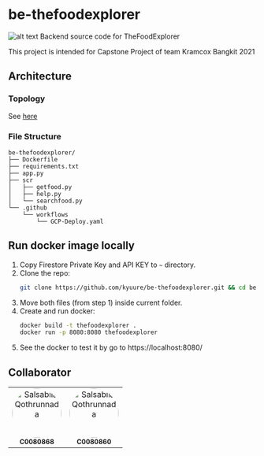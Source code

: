 # be-thefoodexplorer

![alt text](https://github.com/kyuure/be-thefoodexplorer/blob/main/img/v1.4 "Server Topology")
Backend source code for TheFoodExplorer

This project is intended for Capstone Project of team Kramcox Bangkit 2021


## Architecture

### Topology
See [here](https://docs.google.com/presentation/d/1f8nl-JyYW6cXSfhCECTw_V_pQeOYsfTQ-flmfxzbivU/edit?usp=sharing "API Architecture")

### File Structure
```
be-thefoodexplorer/
├── Dockerfile
├── requirements.txt
├── app.py
├── scr
│   ├── getfood.py
│   ├── help.py
│   └── searchfood.py
└── .github
    └── workflows
        └── GCP-Deploy.yaml
```


## Run docker image locally
1. Copy Firestore Private Key and API KEY to `~` directory.
2. Clone the repo:
    ```sh
    git clone https://github.com/kyuure/be-thefoodexplorer.git && cd be-thefoodexplorer
    ```
3. Move both files (from step 1) inside current folder.
4. Create and run docker:
    ```sh
    docker build -t thefoodexplorer .
    docker run -p 8080:8080 thefoodexplorer
    ```
5. See the docker to test it by go to https://localhost:8080/


## Collaborator
<table>
  <tr>
<td align="center">
  <img src="https://avatars.githubusercontent.com/kyuure" width="100px;" alt="Salsabila Qothrunnada" style="border-radius:50%"/>
  <br/>
  <sub><b>C0080868</b></sub>
  <br/>
</td>
<td align="center">
  <img src="https://avatars.githubusercontent.com/donitan2018" width="100px;" alt="Salsabila Qothrunnada" style="border-radius:50%"/>
  <br/>
  <sub><b>C0080860</b></sub>
  <br/>
</td>
  </tr>
</table>
